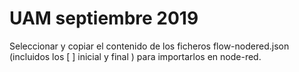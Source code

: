 # UAM septiembre 2019

Seleccionar y copiar el contenido de los ficheros flow-nodered.json (incluidos los [ ] inicial y final ) para importarlos en node-red.


